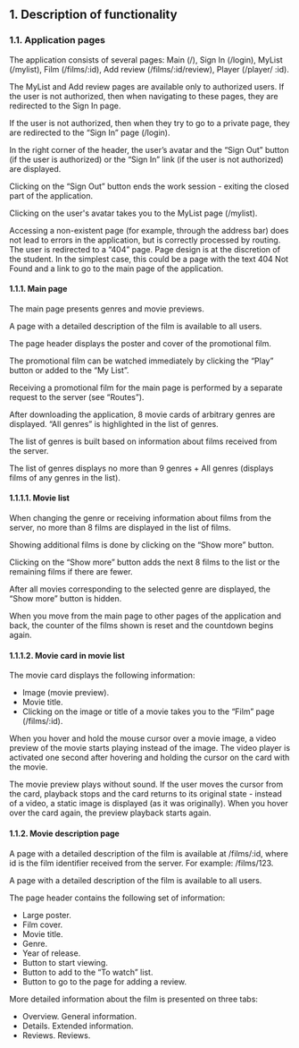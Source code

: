 ## 1. Description of functionality
   
### 1.1. Application pages

The application consists of several pages: Main (/), Sign In (/login), MyList (/mylist), Film (/films/:id), Add review (/films/:id/review), Player (/player/ :id).

The MyList and Add review pages are available only to authorized users. If the user is not authorized, then when navigating to these pages, they are redirected to the Sign In page.

If the user is not authorized, then when they try to go to a private page, they are redirected to the “Sign In” page (/login).

In the right corner of the header, the user’s avatar and the “Sign Out” button (if the user is authorized) or the “Sign In” link (if the user is not authorized) are displayed.

Clicking on the “Sign Out” button ends the work session - exiting the closed part of the application.

Clicking on the user's avatar takes you to the MyList page (/mylist).

Accessing a non-existent page (for example, through the address bar) does not lead to errors in the application, but is correctly processed by routing. The user is redirected to a “404” page. Page design is at the discretion of the student. In the simplest case, this could be a page with the text 404 Not Found and a link to go to the main page of the application.

#### 1.1.1. Main page

The main page presents genres and movie previews.

A page with a detailed description of the film is available to all users.

The page header displays the poster and cover of the promotional film.

The promotional film can be watched immediately by clicking the “Play” button or added to the “My List”.

Receiving a promotional film for the main page is performed by a separate request to the server (see “Routes”).

After downloading the application, 8 movie cards of arbitrary genres are displayed. “All genres” is highlighted in the list of genres.

The list of genres is built based on information about films received from the server.

The list of genres displays no more than 9 genres + All genres (displays films of any genres in the list).

#### 1.1.1.1. Movie list

When changing the genre or receiving information about films from the server, no more than 8 films are displayed in the list of films.

Showing additional films is done by clicking on the “Show more” button.

Clicking on the “Show more” button adds the next 8 films to the list or the remaining films if there are fewer.

After all movies corresponding to the selected genre are displayed, the “Show more” button is hidden.

When you move from the main page to other pages of the application and back, the counter of the films shown is reset and the countdown begins again.

#### 1.1.1.2. Movie card in movie list

The movie card displays the following information:

* Image (movie preview).
* Movie title.
* Clicking on the image or title of a movie takes you to the “Film” page (/films/:id).

When you hover and hold the mouse cursor over a movie image, a video preview of the movie starts playing instead of the image. The video player is activated one second after hovering and holding the cursor on the card with the movie.

The movie preview plays without sound. If the user moves the cursor from the card, playback stops and the card returns to its original state - instead of a video, a static image is displayed (as it was originally). When you hover over the card again, the preview playback starts again.

#### 1.1.2. Movie description page

A page with a detailed description of the film is available at /films/:id, where id is the film identifier received from the server. For example: /films/123.

A page with a detailed description of the film is available to all users.

The page header contains the following set of information:

* Large poster.
* Film cover.
* Movie title.
* Genre.
* Year of release.
* Button to start viewing.
* Button to add to the “To watch” list.
* Button to go to the page for adding a review.

More detailed information about the film is presented on three tabs:

* Overview. General information.
* Details. Extended information.
* Reviews. Reviews.